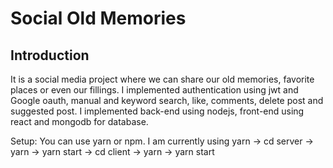 # Social Old Memories

## Introduction
It is a social media project where we can share our old memories, favorite places or even our fillings.
I implemented authentication using jwt and Google oauth, manual and keyword search, like, comments, 
delete post and suggested post. I implemented back-end using nodejs, front-end using react and mongodb for database.

Setup: You can use yarn or npm. I am currently using yarn
-> cd server
-> yarn
-> yarn start
-> cd client
-> yarn
-> yarn start
